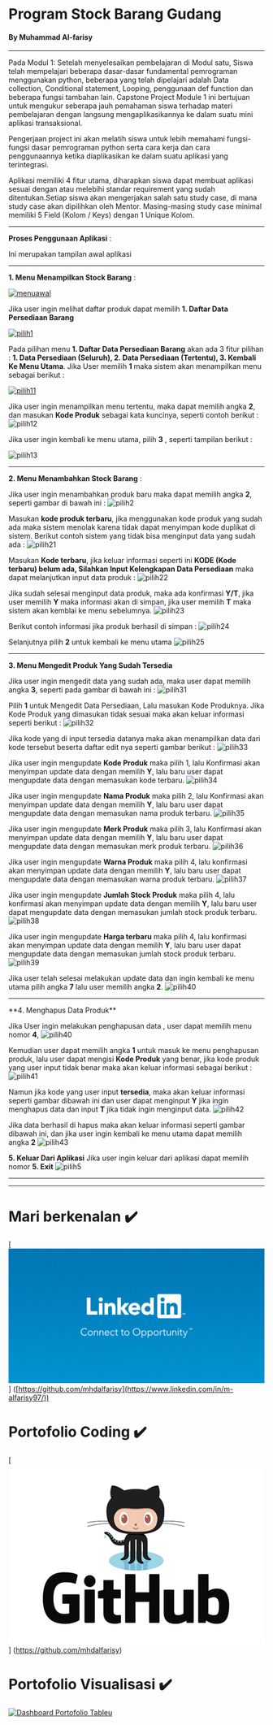 
# Program Stock Barang Gudang

#### By Muhammad Al-farisy
<hr>

Pada Modul 1: Setelah menyelesaikan pembelajaran di Modul satu, Siswa telah mempelajari beberapa dasar-dasar fundamental pemrograman menggunakan python, beberapa yang telah dipelajari adalah Data collection, Conditional statement, Looping, penggunaan def function dan beberapa fungsi tambahan lain. Capstone Project Module 1 ini bertujuan untuk mengukur seberapa jauh pemahaman siswa terhadap materi pembelajaran dengan langsung mengaplikasikannya ke dalam suatu mini aplikasi transaksional.

Pengerjaan project ini akan melatih siswa untuk lebih memahami fungsi-fungsi dasar pemrograman python serta cara kerja dan cara penggunaannya ketika diaplikasikan ke dalam suatu aplikasi yang terintegrasi.

Aplikasi memiliki 4 fitur utama, diharapkan siswa dapat membuat aplikasi sesuai dengan atau melebihi standar requirement yang sudah ditentukan.Setiap siswa akan mengerjakan salah satu study case, di mana study case akan dipilihkan oleh Mentor. Masing-masing study case minimal memiliki 5 Field (Kolom / Keys) dengan 1 Unique Kolom.

<hr>

**Proses Penggunaan Aplikasi** :


Ini merupakan tampilan awal aplikasi

<hr>

**1. Menu Menampilkan Stock Barang** :

[![menuawal](https://github.com/mhdalfarisy/Capstone-Project-Modul-1---Program-Stock-Barang-Gudang-/blob/main/image/Menu%20awal.JPG)](h[https://github.com/mhdalfarisy/Capstone-Project-Modul-1---Program-Stock-Barang-Gudang-/blob/main/image/Menu%20awal.JPG])



Jika user ingin melihat daftar produk dapat memilih **1. Daftar Data Persediaan Barang**

[![pilih1](https://github.com/mhdalfarisy/Capstone-Project-Modul-1---Program-Stock-Barang-Gudang-/blob/main/image/pilih%201.JPG)](h[https://github.com/mhdalfarisy/Capstone-Project-Modul-1---Program-Stock-Barang-Gudang-/blob/main/image/pilih%201.JPG])


Pada pilihan menu **1. Daftar Data Persediaan Barang** akan ada 3 fitur pilihan : **1. Data Persediaan (Seluruh), 2. Data Persediaan (Tertentu), 3. Kembali Ke Menu Utama**.
Jika User memilih **1** maka sistem akan menampilkan menu sebagai berikut :

[![pilih11](https://github.com/mhdalfarisy/Capstone-Project-Modul-1---Program-Stock-Barang-Gudang-/blob/main/image/pilih%201%20-%20menampilkan%20seluruh%20produk.JPG)](h[[https://github.com/mhdalfarisy/Capstone-Project-Modul-1---Program-Stock-Barang-Gudang-/blob/main/image/pilih%201.JPG](https://github.com/mhdalfarisy/Capstone-Project-Modul-1---Program-Stock-Barang-Gudang-/blob/main/image/pilih%201%20-%20menampilkan%20seluruh%20produk.JPG)])

Jika user ingin menampilkan menu tertentu, maka dapat memilih angka **2**, dan masukan **Kode Produk** sebagai kata kuncinya, seperti contoh berikut :
![pilih12](https://github.com/mhdalfarisy/Capstone-Project-Modul-1---Program-Stock-Barang-Gudang-/blob/main/image/pilih%201%20-%20menampilkan%20produk%20tertentu.JPG)

Jika user ingin kembali ke menu utama, pilih **3** , seperti tampilan berikut :

![pilih13](https://github.com/mhdalfarisy/Capstone-Project-Modul-1---Program-Stock-Barang-Gudang-/blob/main/image/pilih%201%20-%20kembali%20ke%20menu%20utama.JPG)

<hr>

**2. Menu Menambahkan Stock Barang** :

Jika user ingin menambahkan produk baru maka dapat memilih angka **2**, seperti gambar di bawah ini  :
![pilih2](https://github.com/mhdalfarisy/Capstone-Project-Modul-1---Program-Stock-Barang-Gudang-/blob/main/image/pilih%202.JPG)

Masukan **kode produk terbaru**, jika menggunakan kode produk yang sudah ada maka sistem menolak karena tidak dapat menyimpan kode duplikat di sistem. Berikut contoh sistem yang tidak bisa menginput data yang sudah ada : 
![pilih21](https://github.com/mhdalfarisy/Capstone-Project-Modul-1---Program-Stock-Barang-Gudang-/blob/main/image/pilih%202%20-%20membuat%20persediaan%20baru%20(sudah%20ada%20kode%20nya).JPG)

Masukan **Kode terbaru**, jika keluar informasi seperti ini **KODE (Kode terbaru) belum ada, Silahkan Input Kelengkapan Data Persediaan** maka dapat melanjutkan input data produk :
![pilih22](https://github.com/mhdalfarisy/Capstone-Project-Modul-1---Program-Stock-Barang-Gudang-/blob/main/image/pilih%202%20-%20membuat%20persediaan%20baru%20(kode%20tidak%20ada).JPG)

Jika sudah selesai menginput data produk, maka ada konfirmasi **Y/T**, jika user memilih **Y** maka informasi akan di simpan, jika user memilih **T** maka sistem akan kemblai ke menu sebelumnya.
![pilih23](https://github.com/mhdalfarisy/Capstone-Project-Modul-1---Program-Stock-Barang-Gudang-/blob/main/image/pilih%202%20-%20membuat%20persediaan%20baru%20(sudah%20ada%20kode%20nya)%20lanjut%20menyimpan%20kode.JPG)

Berikut contoh informasi jika produk berhasil di simpan :
![pilih24](https://github.com/mhdalfarisy/Capstone-Project-Modul-1---Program-Stock-Barang-Gudang-/blob/main/image/pilih%202%20-%20membuat%20persediaan%20baru%20(sudah%20ada%20kode%20nya)%20lanjut%20menyimpan%20kode%2C%20berhasil.JPG)

Selanjutnya pilih **2** untuk kembali ke menu utama
![pilih25](https://github.com/mhdalfarisy/Capstone-Project-Modul-1---Program-Stock-Barang-Gudang-/blob/main/image/kembali%20ke%20menu%20utama.JPG)

<hr>

**3. Menu Mengedit Produk Yang Sudah Tersedia**

Jika user ingin mengedit data yang sudah ada, maka user dapat memilih angka **3**, seperti pada gambar di bawah ini :
![pilih31](https://github.com/mhdalfarisy/Capstone-Project-Modul-1---Program-Stock-Barang-Gudang-/blob/main/image/pilih%201%20untuk%20mengedit%20persediaan.JPG)

Pilih **1** untuk Mengedit Data Persediaan, Lalu masukan Kode Produknya. Jika Kode Produk yang dimasukan tidak sesuai maka akan keluar informasi seperti berikut :
![pilih32](https://github.com/mhdalfarisy/Capstone-Project-Modul-1---Program-Stock-Barang-Gudang-/blob/main/image/kode%20yang%20di%20cari%20tidak%20ada.JPG)

Jika kode yang di input tersedia datanya maka akan menampilkan data dari kode tersebut beserta daftar edit nya seperti gambar berikut :
![pilih33](https://github.com/mhdalfarisy/Capstone-Project-Modul-1---Program-Stock-Barang-Gudang-/blob/main/image/kode%20yang%20di%20cari%20ada.JPG)

Jika user ingin mengupdate **Kode Produk** maka pilih 1, lalu Konfirmasi akan menyimpan update data dengan memilih **Y**, lalu baru user dapat mengupdate data dengan memasukan kode terbaru.
![pilih34](https://github.com/mhdalfarisy/Capstone-Project-Modul-1---Program-Stock-Barang-Gudang-/blob/main/image/update%20harga%20produk.JPG)

Jika user ingin mengupdate **Nama Produk** maka pilih 2, lalu Konfirmasi akan menyimpan update data dengan memilih **Y**, lalu baru user dapat mengupdate data dengan memasukan nama produk terbaru.
![pilih35](https://github.com/mhdalfarisy/Capstone-Project-Modul-1---Program-Stock-Barang-Gudang-/blob/main/image/update%20nama%20produk.JPG)

Jika user ingin mengupdate **Merk Produk** maka pilih 3, lalu Konfirmasi akan menyimpan update data dengan memilih **Y**, lalu baru user dapat mengupdate data dengan memasukan merk produk terbaru.
![pilih36](https://github.com/mhdalfarisy/Capstone-Project-Modul-1---Program-Stock-Barang-Gudang-/blob/main/image/update%20merk%20produk.JPG)

Jika user ingin mengupdate **Warna Produk** maka pilih 4, lalu konfirmasi akan menyimpan update data dengan memilih **Y**, lalu baru user dapat mengupdate data dengan memasukan warna produk terbaru.
![pilih37](https://github.com/mhdalfarisy/Capstone-Project-Modul-1---Program-Stock-Barang-Gudang-/blob/main/image/update%20warna%20produk.JPG)

Jika user ingin mengupdate **Jumlah Stock Produk** maka pilih 4, lalu konfirmasi akan menyimpan update data dengan memilih **Y**, lalu baru user dapat mengupdate data dengan memasukan jumlah stock produk terbaru.
![pilih38](https://github.com/mhdalfarisy/Capstone-Project-Modul-1---Program-Stock-Barang-Gudang-/blob/main/image/update%20jumlah%20produk.JPG)

Jika user ingin mengupdate **Harga terbaru** maka pilih 4, lalu konfirmasi akan menyimpan update data dengan memilih **Y**, lalu baru user dapat mengupdate data dengan memasukan jumlah stock produk terbaru. 
![pilih39](https://github.com/mhdalfarisy/Capstone-Project-Modul-1---Program-Stock-Barang-Gudang-/blob/main/image/update%20harga%20produk.JPG)

Jika user telah selesai melakukan update data dan ingin kembali ke menu utama pilih angka **7** lalu user memilih angka **2**.
![pilih40](https://github.com/mhdalfarisy/Capstone-Project-Modul-1---Program-Stock-Barang-Gudang-/blob/main/image/keluar%20dari%20menu%203.JPG)

<hr>
**4. Menghapus Data Produk**

Jika User ingin melakukan penghapusan data , user dapat memilih menu nomor **4**, 
![pilih40](https://github.com/mhdalfarisy/Capstone-Project-Modul-1---Program-Stock-Barang-Gudang-/blob/main/image/menu%204.JPG)

Kemudian user dapat memilih angka **1** untuk masuk ke menu penghapusan produk, lalu user dapat mengisi **Kode Produk** yang benar, jika kode produk yang user input  tidak benar maka akan keluar informasi sebagai berikut :
![pilih41](https://github.com/mhdalfarisy/Capstone-Project-Modul-1---Program-Stock-Barang-Gudang-/blob/main/image/tidak%20ada%20data%20nya.JPG)

Namun jika kode yang user input **tersedia**, maka akan keluar informasi seperti gambar dibawah ini dan user dapat menginput **Y** jika ingin menghapus data dan input **T** jika tidak ingin menginput data.
![pilih42](https://github.com/mhdalfarisy/Capstone-Project-Modul-1---Program-Stock-Barang-Gudang-/blob/main/image/kode%20ada%20lalu%20yes.JPG)

Jika data berhasil di hapus maka akan keluar informasi seperti gambar dibawah ini, dan jika user ingin kembali ke menu utama dapat memilih angka **2**
![pilih43](https://github.com/mhdalfarisy/Capstone-Project-Modul-1---Program-Stock-Barang-Gudang-/blob/main/image/berhasil%20hapus%20data.JPG)

**5. Keluar Dari Aplikasi**
Jika user ingin keluar dari aplikasi dapat memilih nomor **5. Exit**
![pilih5](https://github.com/mhdalfarisy/Capstone-Project-Modul-1---Program-Stock-Barang-Gudang-/blob/main/image/end.JPG)


<hr>

<hr>

# Mari berkenalan :heavy_check_mark:
[![LinkedIn](https://github.com/mhdalfarisy/CRUD-Program-Stock-Barang-Gudang/blob/main/image/Linkedin.jpg)]
([https://github.com/mhdalfarisy](https://www.linkedin.com/in/m-alfarisy97/))


# Portofolio Coding :heavy_check_mark:
[![Github](https://github.com/mhdalfarisy/CRUD-Program-Stock-Barang-Gudang/blob/main/image/github-logo-tile.png)]
(https://github.com/mhdalfarisy)


# Portofolio Visualisasi :heavy_check_mark:
[![Dashboard Portofolio Tableu](https://github.com/mhdalfarisy/Capstone-Project-Modul-1---Program-Stock-Barang-Gudang-/blob/main/image/Tableau-Server-1.jpg)](https://public.tableau.com/app/profile/muhammad.al.farisy6147)
